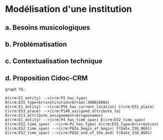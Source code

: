 # Modélisation d'une institution

## a. Besoins musicologiques

## b. Problématisation

## c. Contextualisation technique

## d. Proposition Cidoc-CRM

```mermaid
graph TD;

A(crm:E1_entity) -->|crm:P2_has_type| B(crm:E55_type<br>institution<br>aat:300026004)
A(crm:E1_entity) -->|crm:P55_has_current_location| C(crm:E53_place)
C(crm:E53_place) -->|crm:P140_assigned_attribute_to| D(crm:E13_attribute_assignement<br>geonames)
A(crm:E1_entity) -->|crm:P4_has_time_span| E(crm:E52_time_span)
E(crm:E52_time_span) -->|crm:P2_has_type| G(crm:E55_type<br>création)
E(crm:E52_time_span) -->|crm:P82a_begin_of_begin| F(Date_ISO_8601)
E(crm:E52_time_span) -->|crm:P82b_end_of_the_end| F(Date_ISO_8601)

```

